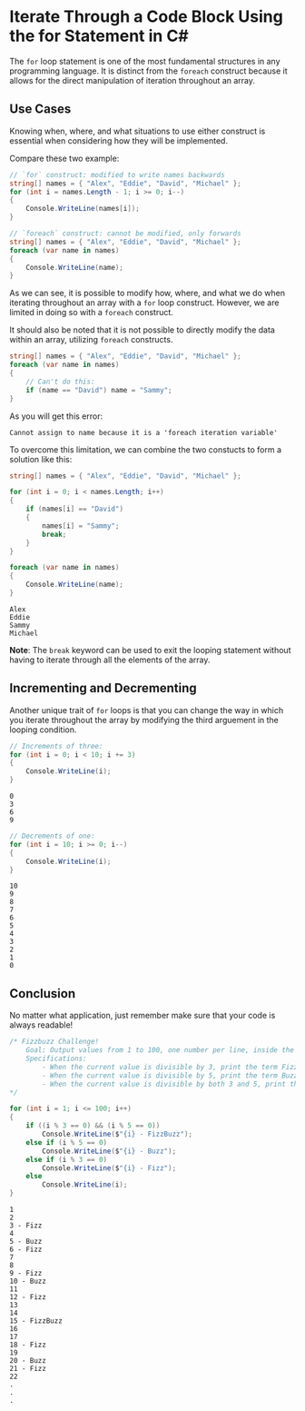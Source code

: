# Iterate Through a Code Block Using the for Statement in C#

The `for` loop statement is one of the most fundamental structures in any programming language. It is distinct from the `foreach` construct because it allows for the direct manipulation of iteration throughout an array.

## Use Cases

Knowing when, where, and what situations to use either construct is essential when considering how they will be implemented.

Compare these two example:
```cs
// `for` construct: modified to write names backwards
string[] names = { "Alex", "Eddie", "David", "Michael" };
for (int i = names.Length - 1; i >= 0; i--)
{
    Console.WriteLine(names[i]);
}

// `foreach` construct: cannot be modified, only forwards
string[] names = { "Alex", "Eddie", "David", "Michael" };
foreach (var name in names)
{
    Console.WriteLine(name);
}
```

As we can see, it is possible to modify how, where, and what we do when iterating throughout an array with a `for` loop construct. However, we are limited in doing so with a `foreach` construct.

It should also be noted that it is not possible to directly modify the data within an array, utilizing `foreach` constructs.
```cs
string[] names = { "Alex", "Eddie", "David", "Michael" };
foreach (var name in names)
{
    // Can't do this:
    if (name == "David") name = "Sammy";
}
```

As you will get this error:
```
Cannot assign to name because it is a 'foreach iteration variable'
```

To overcome this limitation, we can combine the two constucts to form a solution like this:
```cs
string[] names = { "Alex", "Eddie", "David", "Michael" };

for (int i = 0; i < names.Length; i++)
{
    if (names[i] == "David")
    {
        names[i] = "Sammy";
        break;
    }
}

foreach (var name in names)
{
    Console.WriteLine(name);
}
```
```
Alex
Eddie
Sammy
Michael
```

**Note**: The `break` keyword can be used to exit the looping statement without having to iterate through all the elements of the array.

## Incrementing and Decrementing
Another unique trait of `for` loops is that you can change the way in which you iterate throughout the array by modifying the third arguement in the looping condition.
```cs
// Increments of three:
for (int i = 0; i < 10; i += 3)
{
    Console.WriteLine(i);
}
```
```
0
3
6
9
```

```cs
// Decrements of one:
for (int i = 10; i >= 0; i--)
{
    Console.WriteLine(i);
}
```
```
10
9
8
7
6
5
4
3
2
1
0
```

## Conclusion
No matter what application, just remember make sure that your code is always readable!

```cs
/* Fizzbuzz Challenge!
    Goal: Output values from 1 to 100, one number per line, inside the code block of an iteration statement.
    Specifications:
        - When the current value is divisible by 3, print the term Fizz next to the number.
        - When the current value is divisible by 5, print the term Buzz next to the number.
        - When the current value is divisible by both 3 and 5, print the term FizzBuzz next to the number.
*/

for (int i = 1; i <= 100; i++)
{
    if ((i % 3 == 0) && (i % 5 == 0))
        Console.WriteLine($"{i} - FizzBuzz");
    else if (i % 5 == 0)
        Console.WriteLine($"{i} - Buzz");
    else if (i % 3 == 0)
        Console.WriteLine($"{i} - Fizz");
    else
        Console.WriteLine(i);
}
```
```
1
2
3 - Fizz
4
5 - Buzz
6 - Fizz
7
8
9 - Fizz
10 - Buzz
11
12 - Fizz
13
14
15 - FizzBuzz
16
17
18 - Fizz
19
20 - Buzz
21 - Fizz
22
.
.
.
```